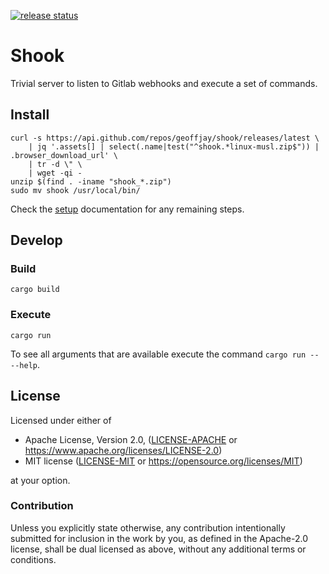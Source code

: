 [![release status](https://github.com/geoffjay/shook/actions/workflows/release.yml/badge.svg)](https://github.com/geoffjay/shook/actions?query=workflow%3A%22release%22)

# Shook

Trivial server to listen to Gitlab webhooks and execute a set of commands.

## Install

```shell
curl -s https://api.github.com/repos/geoffjay/shook/releases/latest \
    | jq '.assets[] | select(.name|test("^shook.*linux-musl.zip$")) | .browser_download_url' \
    | tr -d \" \
    | wget -qi -
unzip $(find . -iname "shook_*.zip")
sudo mv shook /usr/local/bin/
```

Check the [setup](doc/SETUP.md) documentation for any remaining steps.

## Develop

### Build

```shell
cargo build
```

### Execute

```shell
cargo run
```

To see all arguments that are available execute the command `cargo run -- --help`.

## License

Licensed under either of

* Apache License, Version 2.0, ([LICENSE-APACHE](LICENSE-APACHE) or https://www.apache.org/licenses/LICENSE-2.0)
* MIT license ([LICENSE-MIT](LICENSE-MIT) or https://opensource.org/licenses/MIT)

at your option.

### Contribution

Unless you explicitly state otherwise, any contribution intentionally
submitted for inclusion in the work by you, as defined in the Apache-2.0
license, shall be dual licensed as above, without any additional terms or
conditions.
